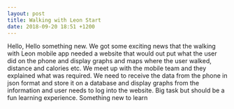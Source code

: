 ```yaml
---
layout: post
title: Walking with Leon Start
date: 2018-09-20 18:51 +1200
---
```


Hello, Hello something new. We got some exciting news that the walking with Leon mobile app needed a website that would out put what the user did on the phone and display graphs and maps where the user walked, distance and calories etc. We meet up with the mobile team and they explained what was required. We need to receive the data from the phone in json format and store it on a database and display graphs from the information and user needs to log into the website. Big task but should be a fun learning experience.  Something new to learn
